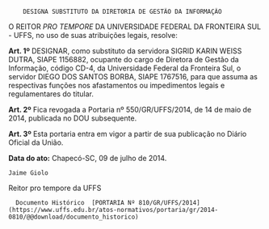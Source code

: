         DESIGNA SUBSTITUTO DA DIRETORIA DE GESTÃO DA INFORMAÇÃO  

O REITOR *PRO TEMPORE* DA UNIVERSIDADE FEDERAL DA FRONTEIRA SUL - UFFS, no uso de suas atribuições legais, resolve:

 **Art. 1º** DESIGNAR, como substituto da servidora SIGRID KARIN WEISS DUTRA, SIAPE 1156882, ocupante do cargo de Diretora de Gestão da Informação, código CD-4, da Universidade Federal da Fronteira Sul, o servidor DIEGO DOS SANTOS BORBA, SIAPE 1767516, para que assuma as respectivas funções nos afastamentos ou impedimentos legais e regulamentares do titular.

 **Art. 2º** Fica revogada a Portaria nº 550/GR/UFFS/2014, de 14 de maio de 2014, publicada no DOU subsequente.

 **Art. 3º** Esta portaria entra em vigor a partir de sua publicação no Diário Oficial da União.

  

   **Data do ato:** Chapecó-SC, 09 de julho de 2014.   
 

    Jaime Giolo   
 Reitor pro tempore da UFFS 

      Documento Histórico  [PORTARIA Nº 810/GR/UFFS/2014](https://www.uffs.edu.br/atos-normativos/portaria/gr/2014-0810/@@download/documento_historico)     
      